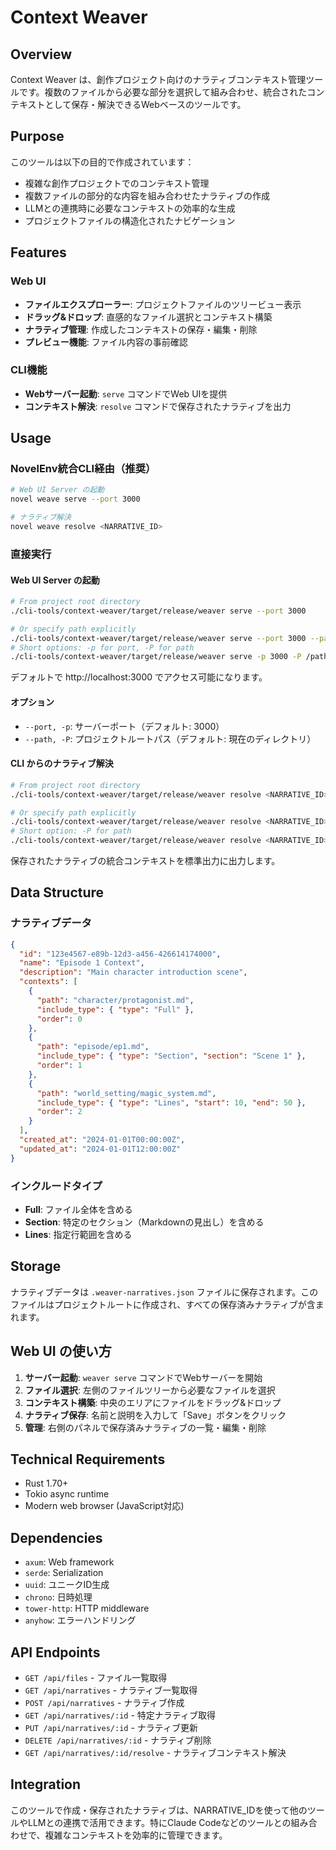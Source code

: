 # Context Weaver

## Overview

Context Weaver は、創作プロジェクト向けのナラティブコンテキスト管理ツールです。複数のファイルから必要な部分を選択して組み合わせ、統合されたコンテキストとして保存・解決できるWebベースのツールです。

## Purpose

このツールは以下の目的で作成されています：
- 複雑な創作プロジェクトでのコンテキスト管理
- 複数ファイルの部分的な内容を組み合わせたナラティブの作成
- LLMとの連携時に必要なコンテキストの効率的な生成
- プロジェクトファイルの構造化されたナビゲーション

## Features

### Web UI
- **ファイルエクスプローラー**: プロジェクトファイルのツリービュー表示
- **ドラッグ&ドロップ**: 直感的なファイル選択とコンテキスト構築
- **ナラティブ管理**: 作成したコンテキストの保存・編集・削除
- **プレビュー機能**: ファイル内容の事前確認

### CLI機能
- **Webサーバー起動**: `serve` コマンドでWeb UIを提供
- **コンテキスト解決**: `resolve` コマンドで保存されたナラティブを出力

## Usage

### NovelEnv統合CLI経由（推奨）

```bash
# Web UI Server の起動
novel weave serve --port 3000

# ナラティブ解決
novel weave resolve <NARRATIVE_ID>
```

### 直接実行

#### Web UI Server の起動

```bash
# From project root directory
./cli-tools/context-weaver/target/release/weaver serve --port 3000

# Or specify path explicitly
./cli-tools/context-weaver/target/release/weaver serve --port 3000 --path /path/to/project
# Short options: -p for port, -P for path
./cli-tools/context-weaver/target/release/weaver serve -p 3000 -P /path/to/project
```

デフォルトで http://localhost:3000 でアクセス可能になります。

#### オプション
- `--port, -p`: サーバーポート（デフォルト: 3000）
- `--path, -P`: プロジェクトルートパス（デフォルト: 現在のディレクトリ）

#### CLI からのナラティブ解決

```bash
# From project root directory
./cli-tools/context-weaver/target/release/weaver resolve <NARRATIVE_ID>

# Or specify path explicitly
./cli-tools/context-weaver/target/release/weaver resolve <NARRATIVE_ID> --path /path/to/project
# Short option: -P for path
./cli-tools/context-weaver/target/release/weaver resolve <NARRATIVE_ID> -P /path/to/project
```

保存されたナラティブの統合コンテキストを標準出力に出力します。

## Data Structure

### ナラティブデータ

```json
{
  "id": "123e4567-e89b-12d3-a456-426614174000",
  "name": "Episode 1 Context",
  "description": "Main character introduction scene",
  "contexts": [
    {
      "path": "character/protagonist.md",
      "include_type": { "type": "Full" },
      "order": 0
    },
    {
      "path": "episode/ep1.md",
      "include_type": { "type": "Section", "section": "Scene 1" },
      "order": 1
    },
    {
      "path": "world_setting/magic_system.md",
      "include_type": { "type": "Lines", "start": 10, "end": 50 },
      "order": 2
    }
  ],
  "created_at": "2024-01-01T00:00:00Z",
  "updated_at": "2024-01-01T12:00:00Z"
}
```

### インクルードタイプ

- **Full**: ファイル全体を含める
- **Section**: 特定のセクション（Markdownの見出し）を含める
- **Lines**: 指定行範囲を含める

## Storage

ナラティブデータは `.weaver-narratives.json` ファイルに保存されます。このファイルはプロジェクトルートに作成され、すべての保存済みナラティブが含まれます。

## Web UI の使い方

1. **サーバー起動**: `weaver serve` コマンドでWebサーバーを開始
2. **ファイル選択**: 左側のファイルツリーから必要なファイルを選択
3. **コンテキスト構築**: 中央のエリアにファイルをドラッグ&ドロップ
4. **ナラティブ保存**: 名前と説明を入力して「Save」ボタンをクリック
5. **管理**: 右側のパネルで保存済みナラティブの一覧・編集・削除

## Technical Requirements

- Rust 1.70+
- Tokio async runtime
- Modern web browser (JavaScript対応)

## Dependencies

- `axum`: Web framework
- `serde`: Serialization
- `uuid`: ユニークID生成
- `chrono`: 日時処理
- `tower-http`: HTTP middleware
- `anyhow`: エラーハンドリング

## API Endpoints

- `GET /api/files` - ファイル一覧取得
- `GET /api/narratives` - ナラティブ一覧取得
- `POST /api/narratives` - ナラティブ作成
- `GET /api/narratives/:id` - 特定ナラティブ取得
- `PUT /api/narratives/:id` - ナラティブ更新
- `DELETE /api/narratives/:id` - ナラティブ削除
- `GET /api/narratives/:id/resolve` - ナラティブコンテキスト解決

## Integration

このツールで作成・保存されたナラティブは、NARRATIVE_IDを使って他のツールやLLMとの連携で活用できます。特にClaude Codeなどのツールとの組み合わせで、複雑なコンテキストを効率的に管理できます。